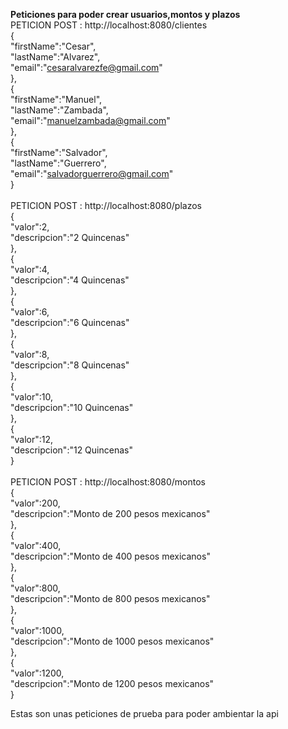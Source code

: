 <Strong>Peticiones para poder crear usuarios,montos y plazos </Strong>
<br>
PETICION POST : http://localhost:8080/clientes
<br>
{<br>
	"firstName":"Cesar",<br>
	"lastName":"Alvarez",<br>
	"email":"cesaralvarezfe@gmail.com"<br>
},<br>
{<br>
	"firstName":"Manuel",<br>
	"lastName":"Zambada",<br>
	"email":"manuelzambada@gmail.com"<br>
},<br>
{<br>
	"firstName":"Salvador",<br>
	"lastName":"Guerrero",<br>
	"email":"salvadorguerrero@gmail.com"<br>
}<br>
<br>
PETICION POST : http://localhost:8080/plazos<br>
{<br>
	"valor":2,<br>
	"descripcion":"2 Quincenas"<br>
},<br>
{<br>
	"valor":4,<br>
	"descripcion":"4 Quincenas"<br>
},<br>
{<br>
	"valor":6,<br>
	"descripcion":"6 Quincenas"<br>
},<br>
{<br>
	"valor":8,<br>
	"descripcion":"8 Quincenas"<br>
},<br>
{<br>
	"valor":10,<br>
	"descripcion":"10 Quincenas"<br>
},<br>
{<br>
	"valor":12,<br>
	"descripcion":"12 Quincenas"<br>
}<br>
<br>
PETICION POST : http://localhost:8080/montos<br>
{<br>
	"valor":200,<br>
	"descripcion":"Monto de 200 pesos mexicanos"<br>
},<br>
{<br>
	"valor":400,<br>
	"descripcion":"Monto de 400 pesos mexicanos"<br>
},<br>
{<br>
	"valor":800,<br>
	"descripcion":"Monto de 800 pesos mexicanos"<br>
},<br>
{<br>
	"valor":1000,<br>
	"descripcion":"Monto de 1000 pesos mexicanos"<br>
},<br>
{<br>
	"valor":1200,<br>
	"descripcion":"Monto de 1200 pesos mexicanos"<br>
}<br>


Estas son unas peticiones de prueba para poder ambientar la api

